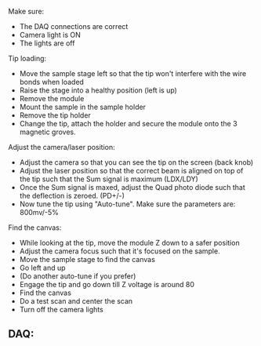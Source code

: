 Make sure:
- The DAQ connections are correct
- Camera light is ON
- The lights are off

Tip loading:
- Move the sample stage left so that the tip won't interfere with the wire bonds when loaded
- Raise the stage into a healthy position (left is up)
- Remove the module
- Mount the sample in the sample holder
- Remove the tip holder
- Change the tip, attach the holder and secure the module onto the 3 magnetic groves.

Adjust the camera/laser position:
- Adjust the camera so that you can see the tip on the screen (back knob)
- Adjust the laser position so that the correct beam is aligned on top of the tip such that the Sum signal is maximum (LDX/LDY)
- Once the Sum signal is maxed, adjust the Quad photo diode such that the deflection is zeroed. (PD+/-)
- Now tune the tip using "Auto-tune". Make sure the parameters are: 800mv/-5%

Find the canvas:
- While looking at the tip, move the module Z down to a safer position
- Adjust the camera focus such that it's focused on the sample.
- Move the sample stage to find the canvas
- Go left and up
- (Do another auto-tune if you prefer)
- Engage the tip and go down till Z voltage is around 80
- Find the canvas
- Do a test scan and center the scan
- Turn off the camera lights

DAQ:
- 
